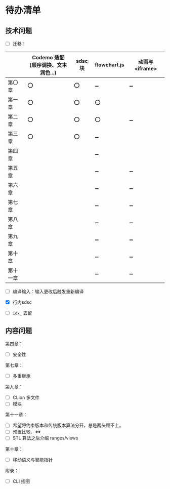 # 待办清单

## 技术问题

- [ ] 迁移！

|          | Codemo 适配 <br> (顺序调换、文本润色...) | sdsc 块 | flowchart.js       | 动画与 \<iframe\>  |
| -------- | ---------------------------------------- | ------- | ------------------ | ------------------ |
| 第〇章   | :o:                                      | :o:     | :heavy_minus_sign: | :heavy_minus_sign: |
| 第一章   | :o:                                      | :o:     | :o:                |                    |
| 第二章   | :o:                                      | :o:     | :o:                | :heavy_minus_sign: |
| 第三章   | :o:                                      | :o:     | :heavy_minus_sign: |                    |
| 第四章   |                                          |         | :heavy_minus_sign: |                    |
| 第五章   |                                          |         | :heavy_minus_sign: | :heavy_minus_sign: |
| 第六章   |                                          |         | :heavy_minus_sign: | :heavy_minus_sign: |
| 第七章   |                                          |         | :heavy_minus_sign: | :heavy_minus_sign: |
| 第八章   |                                          |         | :heavy_minus_sign: | :heavy_minus_sign: |
| 第九章   |                                          |         | :heavy_minus_sign: | :heavy_minus_sign: |
| 第十章   |                                          |         | :heavy_minus_sign: | :heavy_minus_sign: |
| 第十一章 |                                          |         | :heavy_minus_sign: | :heavy_minus_sign: |

- [ ] 编译输入：输入更改后触发重新编译
- [x] 行内sdsc

- [ ] `idx_` 去留

## 内容问题

第四章：
- [ ] 安全性

第七章：
- [ ] 多重继承

第九章：
- [ ] CLion 多文件
- [ ] 模块

第十一章：
- [ ] 希望将约束版本和传统版本算法分开，总是两头顾不上。
- [ ] 预置比较、<=>
- [ ] STL 算法之后介绍 ranges/views

第十章：
- [ ] 移动语义与智能指针

附录：
- [ ] CLI 插图
